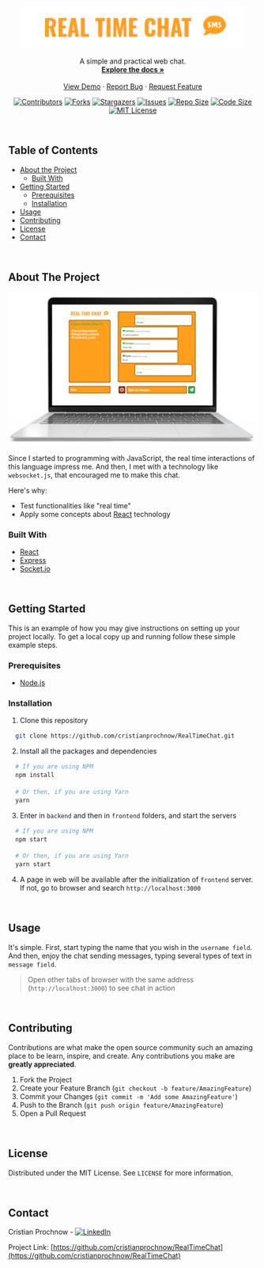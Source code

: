 <!-- PROJECT LOGO -->
<p align="center">
  <a href="https://github.com/cristianprochnow/RealTimeChat">
    <img src="assets/logo.png" alt="Logo" width="450">
  </a>

  <p align="center">
    A simple and practical web chat.
    <br />
    <a href="https://github.com/cristianprochnow/RealTimeChat"><strong>Explore the docs »</strong></a>
    <br />
    <br />
    <a href="https://github.com/cristianprochnow/RealTimeChat">View Demo</a>
    ·
    <a href="https://github.com/cristianprochnow/RealTimeChat/issues">Report Bug</a>
    ·
    <a href="https://github.com/cristianprochnow/RealTimeChat/issues">Request Feature</a>
  </p>
</p>

<!-- PROJECT SHIELDS -->
<!--
*** I'm using markdown "reference style" links for readability.
*** Reference links are enclosed in brackets [ ] instead of parentheses ( ).
*** See the bottom of this document for the declaration of the reference variables
*** for contributors-url, forks-url, etc. This is an optional, concise syntax you may use.
*** https://www.markdownguide.org/basic-syntax/#reference-style-links
-->
<div align="center">

  [![Contributors][contributors-shield]][contributors-url]
  [![Forks][forks-shield]][forks-url]
  [![Stargazers][stars-shield]][stars-url]
  [![Issues][issues-shield]][issues-url]
  [![Repo Size][repo-size-shield]][repo-size-url]
  [![Code Size][code-size-shield]][code-size-url]
  [![MIT License][license-shield]][license-url]

</div>
<br />

<!-- TABLE OF CONTENTS -->
<h2>Table of Contents</h2>

* [About the Project](#about-the-project)
  * [Built With](#built-with)
* [Getting Started](#getting-started)
  * [Prerequisites](#prerequisites)
  * [Installation](#installation)
* [Usage](#usage)
* [Contributing](#contributing)
* [License](#license)
* [Contact](#contact)

<br />

<!-- ABOUT THE PROJECT -->
<h2 id="about-the-project">About The Project</h2>

<div align="center">

  [![Product Name Screen Shot][product-screenshot]](https://github.com/cristianprochnow/RealTimeChat)

</div>

Since I started to programming with JavaScript, the real time interactions of this language impress me. And then, I met with a technology like `websocket.js`, that encouraged me to make this chat.

Here's why:
* Test functionalities like "real time"
* Apply some concepts about [React](https://github.com/facebook/react) technology



<h3 id="built-with">Built With</h3>

* [React](https://github.com/facebook/react)
* [Express](https://github.com/expressjs/express)
* [Socket.io](https://github.com/socketio/socket.io)

<br />

<!-- GETTING STARTED -->
<h2 id="getting-started">Getting Started</h2>

This is an example of how you may give instructions on setting up your project locally.
To get a local copy up and running follow these simple example steps.

<h3 id="prerequisites">Prerequisites</h3>

* [Node.js](https://nodejs.org/en/download/package-manager/)

<h3 id="installation">Installation</h3>

1. Clone this repository

```sh
  git clone https://github.com/cristianprochnow/RealTimeChat.git
```

2. Install all the packages and dependencies

```sh
  # If you are using NPM
  npm install

  # Or then, if you are using Yarn
  yarn
```

3. Enter in `backend` and then in `frontend` folders, and start the servers

```sh
  # If you are using NPM
  npm start

  # Or then, if you are using Yarn
  yarn start
```

4. A page in web will be available after the initialization of `frontend` server. If not, go to browser and search `http://localhost:3000`

<br />

<!-- USAGE EXAMPLES -->
<h2 id="usage">Usage</h2>

It's simple. First, start typing the name that you wish in the `username field`. And then, enjoy the chat sending messages, typing several types of text in `message field`.

> Open other tabs of browser with the same address (`http://localhost:3000`) to see chat in action


<br />

<!-- CONTRIBUTING -->
<h2 id="contributing">Contributing</h2>

Contributions are what make the open source community such an amazing place to be learn, inspire, and create. Any contributions you make are **greatly appreciated**.

1. Fork the Project
2. Create your Feature Branch (`git checkout -b feature/AmazingFeature`)
3. Commit your Changes (`git commit -m 'Add some AmazingFeature'`)
4. Push to the Branch (`git push origin feature/AmazingFeature`)
5. Open a Pull Request

<br />

<!-- LICENSE -->
<h2 id="license">License</h2>

Distributed under the MIT License. See `LICENSE` for more information.

<br />

<!-- CONTACT -->
<h2 id="contact">Contact</h2>

Cristian Prochnow - [![LinkedIn][linkedin-shield]][linkedin-url]

Project Link: [https://github.com/cristianprochnow/RealTimeChat](https://github.com/cristianprochnow/RealTimeChat)

<!-- MARKDOWN LINKS & IMAGES -->
<!-- https://www.markdownguide.org/basic-syntax/#reference-style-links -->
[contributors-shield]: https://img.shields.io/github/contributors/cristianprochnow/RealTimeChat.svg?style=flat
[contributors-url]: https://github.com/cristianprochnow/RealTimeChat/graphs/contributors
[forks-shield]: https://img.shields.io/github/forks/cristianprochnow/RealTimeChat.svg?style=flat
[forks-url]: https://github.com/cristianprochnow/RealTimeChat/network/members
[stars-shield]: https://img.shields.io/github/stars/cristianprochnow/RealTimeChat.svg?style=flat
[stars-url]: https://github.com/cristianprochnow/RealTimeChat/stargazers
[issues-shield]: https://img.shields.io/github/issues/cristianprochnow/RealTimeChat.svg?style=flat
[issues-url]: https://github.com/cristianprochnow/RealTimeChat/issues
[license-shield]: https://img.shields.io/github/license/cristianprochnow/RealTimeChat.svg?style=flat
[license-url]: https://github.com/cristianprochnow/RealTimeChat/blob/master/LICENSE.txt
[repo-size-shield]: https://img.shields.io/github/repo-size/cristianprochnow/RealTimeChat.svg?style=flat
[repo-size-url]: https://github.com/cristianprochnow/RealTimeChat
[code-size-shield]: https://img.shields.io/github/languages/code-size/cristianprochnow/RealTimeChat
[code-size-url]: https://github.com/cristianprochnow/RealTimeChat
[linkedin-shield]: https://img.shields.io/badge/-LinkedIn-black.svg?style=flat&logo=linkedin&colorB=0077b4
[linkedin-url]: https://www.linkedin.com/in/cristianprochnow
[product-screenshot]: assets/notebook-chat-screen.png
